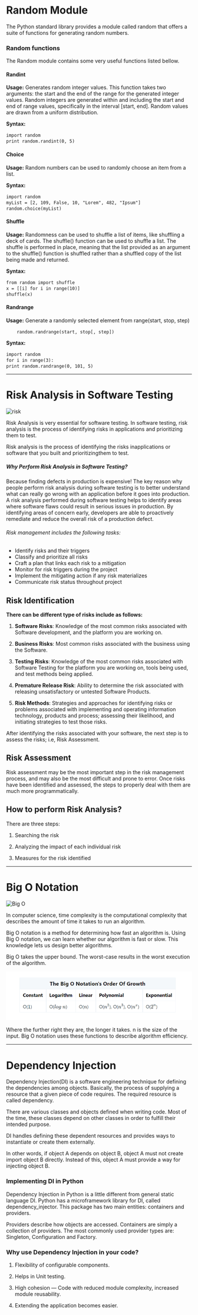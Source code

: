 # Random Module 

The Python standard library provides a module called random that offers a suite of functions for generating random numbers.

### Random functions

The Random module contains some very useful functions listed bellow.

#### Randint

  **Usage:**
      Generates random integer values. This function takes two arguments: the start and the end of the range for the generated integer values. Random integers are generated within and including the start and end of range values, specifically in the interval [start, end]. Random values are drawn from a uniform distribution.

  **Syntax:**
    
    import random
    print random.randint(0, 5)


#### Choice

  **Usage:**
      Random numbers can be used to randomly choose an item from a list.

  **Syntax:**
    
    import random
    myList = [2, 109, False, 10, "Lorem", 482, "Ipsum"]
    random.choice(myList)

#### Shuffle

  **Usage:**
      Randomness can be used to shuffle a list of items, like shuffling a deck of cards. The shuffle() function can be used to shuffle a list. The shuffle is performed in place, meaning that the list provided as an argument to the shuffle() function is shuffled rather than a shuffled copy of the list being made and returned.

  **Syntax:**
    
    from random import shuffle
    x = [[i] for i in range(10)]
    shuffle(x)

#### Randrange

  **Usage:**
      Generate a randomly selected element from range(start, stop, step)

        random.randrange(start, stop[, step])

  **Syntax:**
    
    import random
    for i in range(3):
    print random.randrange(0, 101, 5)

<hr>

# Risk Analysis in Software Testing

![risk](https://d1jnx9ba8s6j9r.cloudfront.net/blog/wp-content/uploads/2019/08/risk-analysis-335x300.jpg)

Risk Analysis is very essential for software testing. In software testing, risk analysis is the process of identifying risks in applications and prioritizing them to test.

Risk analysis is the process of identifying the risks inapplications or software that you built and prioritizingthem to test.

##### Why Perform Risk Analysis in Software Testing?

Because finding defects in production is expensive! The key reason why people perform risk analysis during software testing is to better understand what can really go wrong with an application before it goes into production. A risk analysis performed during software testing helps to identify areas where software flaws could result in serious issues in production. By identifying areas of concern early, developers are able to proactively remediate and reduce the overall risk of a production defect.

###### Risk management includes the following tasks:

* Identify risks and their triggers
* Classify and prioritize all risks
* Craft a plan that links each risk to a mitigation
* Monitor for risk triggers during the project
* Implement the mitigating action if any risk materializes
* Communicate risk status throughout project

## Risk Identification

**There can be different type of risks include as follows:**

1. **Software Risks**: Knowledge of the most common risks associated with Software development, and the platform you are working on.
   
2. **Business Risks**: Most common risks associated with the business using the Software.
   
3. **Testing Risks**: Knowledge of the most common risks associated with Software Testing for the platform you are working on, tools being used, and test methods being applied.
   
4. **Premature Release Risk**: Ability to determine the risk associated with releasing unsatisfactory or untested Software Products.
   
5. **Risk Methods**: Strategies and approaches for identifying risks or problems associated with implementing and operating information technology, products and process; assessing their likelihood, and initiating strategies to test those risks.

After identifying the risks associated with your software, the next step is to assess the risks; i.e, Risk Assessment.

## Risk Assessment

Risk assessment may be the most important step in the risk management process, and may also be the most difficult and prone to error. Once risks have been identified and assessed, the steps to properly deal with them are much more programmatically.

## How to perform Risk Analysis?

There are three steps:

1. Searching the risk

2. Analyzing the impact of each individual risk

3. Measures for the risk identified

<hr>

# Big O Notation

![Big O](https://encrypted-tbn0.gstatic.com/images?q=tbn%3AANd9GcSIQGtxnaaQWv1caPkTNrvu5Mqt3_uki74OvQ&usqp=CAU)

In computer science, time complexity is the computational complexity that describes the amount of time it takes to run an algorithm.

Big O notation is a method for determining how fast an algorithm is. Using Big O notation, we can learn whether our algorithm is fast or slow. This knowledge lets us design better algorithms.

Big O takes the upper bound. The worst-case results in the worst execution of the algorithm. 

![bigO](/img/big.PNG)

Where the further right they are, the longer it takes. n is the size of the input. Big O notation uses these functions to describe algorithm efficiency.

<hr>


# Dependency Injection

Dependency Injection(DI) is a software engineering technique for defining the dependencies among objects. Basically, the process of supplying a resource that a given piece of code requires. The required resource is called dependency.

There are various classes and objects defined when writing code. Most of the time, these classes depend on other classes in order to fulfill their intended purpose.

DI handles defining these dependent resources and provides ways to instantiate or create them externally. 

In other words, if object A depends on object B, object A must not create import object B directly. Instead of this, object A must provide a way for injecting object B.

### Implementing DI in Python

Dependency Injection in Python is a little different from general static language DI. Python has a microframework library for DI, called dependency_injector. This package has two main entities: containers and providers.

Providers describe how objects are accessed. Containers are simply a collection of providers. The most commonly used provider types are: Singleton, Configuration and Factory.


### Why use Dependency Injection in your code?

1. Flexibility of configurable components.

2. Helps in Unit testing.

3. High cohesion — Code with reduced module complexity, increased module reusability.

4. Extending the application becomes easier.






